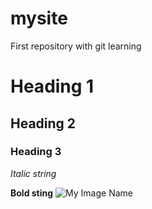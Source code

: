# mysite
First repository with git learning
# Heading 1
## Heading 2
### Heading 3
_Italic string_

**Bold sting**
![My Image Name](https://newevolutiondesigns.com/images/freebies/cool-wallpaper-2.jpg)
